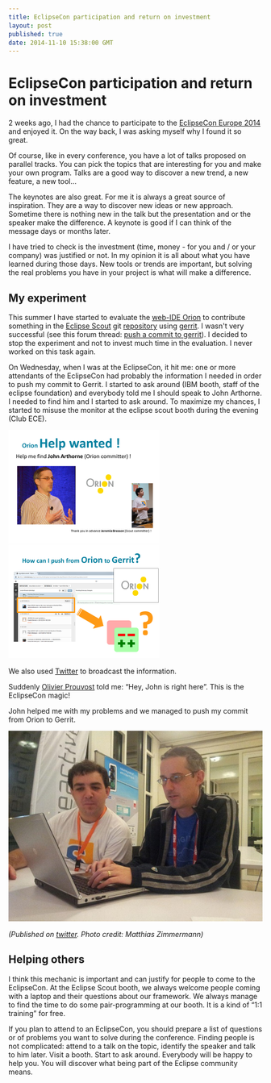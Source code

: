 ```yaml
---
title: EclipseCon participation and return on investment
layout: post
published: true
date: 2014-11-10 15:38:00 GMT
---
```


EclipseCon participation and return on investment
=================================================

2 weeks ago, I had the chance to participate to the [EclipseCon Europe 2014](http://www.eclipsecon.org/europe2014/) and enjoyed it. On the way back, I was asking myself why I found it so great.

Of course, like in every conference, you have a lot of talks proposed on parallel tracks. You can pick the topics that are interesting for you and make your own program. Talks are a good way to discover a new trend, a new feature, a new tool…

The keynotes are also great. For me it is always a great source of inspiration. They are a way to discover new ideas or new approach. Sometime there is nothing new in the talk but the presentation and or the speaker make the difference. A keynote is good if I can think of the message days or months later. 

I have tried to check is the investment (time, money - for you and / or your company) was justified or not. In my opinion it is all about what you have learned during those days. New tools or trends are important, but solving the real problems you have in your project is what will make a difference.

My experiment
-------------

This summer I have started to evaluate the [web-IDE Orion](http://www.eclipse.org/orion/) to contribute something in the [Eclipse Scout](http://www.eclipse.org/scout/) git [repository](http://git.eclipse.org/c/scout/org.eclipse.scout.rt.git/) using [gerrit](http://git.eclipse.org/r/). I wasn't very successful (see this forum thread: [push a commit to gerrit](http://www.eclipse.org/forums/index.php/mv/msg/790507/1396617/#msg_1396617)). I decided to stop the experiment and not to invest much time in the evaluation. I never worked on this task again.

On Wednesday, when I was at the EclipseCon, it hit me: one or more attendants of the EclipseCon had probably the information I needed in order to push my commit to Gerrit.
I started to ask around (IBM booth, staff of the eclipse foundation) and everybody told me I should speak to John Arthorne. I needed to find him and I started to ask around. To maximize my chances, I started to misuse the monitor at the eclipse scout booth during the evening (Club ECE).

[<img class="center" src="/images/2014-11-10_slide1.png" width="300" heigth="225" />](/images/2014-11-10_slide1.png)
[<img class="center" src="/images/2014-11-10_slide2.png" width="300" heigth="225" />](/images/2014-11-10_slide2.png)

We also used [Twitter](http://twitter.com/EclipseScout/status/527546521144000513) to broadcast the information.

Suddenly [Olivier Prouvost](https://twitter.com/OPCoach_Eclipse) told me: “Hey, John is right here”. This is the EclipseCon magic!

John helped me with my problems and we managed to push my commit from Orion to Gerrit.

[<img class="center" src="/images/2014-11-10_me_and_john.jpg" width="600" heigth="450" />](/images/2014-11-10_me_and_john.jpg)

*(Published on [twitter](http://twitter.com/EclipseScout/status/527556988486828032). Photo credit: Matthias Zimmermann)*

Helping others
--------------

I think this mechanic is important and can justify for people to come to the EclipseCon. At the Eclipse Scout booth, we always welcome people coming with a laptop and their questions about our framework. We always manage to find the time to do some pair-programming at our booth. It is a kind of “1:1 training” for free.

If you plan to attend to an EclipseCon, you should prepare a list of questions or of problems you want to solve during the conference. Finding people is not complicated: attend to a talk on the topic, identify the speaker and talk to him later. Visit a booth. Start to ask around. Everybody will be happy to help you. You will discover what being part of the Eclipse community means.

